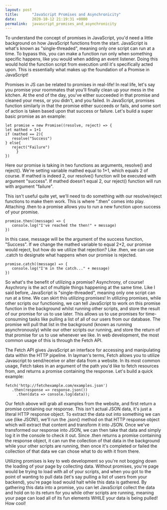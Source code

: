 ```yaml
---
layout: post
title:      "JavaScript Promises and Asynchronicity"
date:       2020-10-12 21:19:31 +0000
permalink:  javascript_promises_and_asynchronicity
---
```



To understand the concept of promises in JavaScript, you'd need a little background on how JavaScript functions from the start. JavaScript is what's known as "single-threaded", meaning only one script can run at a time. To bypass this, you can make a function run only when something specific happens, like you would when adding an event listener. Doing this would hold the function script from execution until it's specifically acted upon. This is essentially what makes up the foundation of a Promise in JavaScript!

Promises in JS can be related to promises in real-life! In real life, let's say you promise your roommates that you'll finally clean up your mess in the kitchen. At the end of the day, you've either succeeded in that promise and cleaned your mess, or you didn't, and you failed. In JavaScript, promises function similarly in that the promise either succeeds or fails, and some sort of action is taken based upon that success or failure. Let's build a super basic promise as an example:

```
let promise = new Promise((resolve, reject) => {
let mathed = 1+1
if (mathed == 2){
   resolve("Success")
} else{
   reject("Failure")
	 }
}) 

```

Here our promise is taking in two functions as arguments, resolve() and reject(). We're setting variable mathed equal to 1+1, which equals 2 of course. If mathed is indeed 2, our resolve() function will be executed with argument "success". If mathed doesn't equal 2, our reject() function will run with argument "failure".

This isn't useful quite yet, we'll need to do something with our resolve/reject functions to make them work. This is where ".then" comes into play. Attaching .then to a promise allows you to run a new function upon success of your promise.

```
promise.then((message) => {
   console.log("I've reached the then!" + message)
})

```

In this case, message will be the argument of the success function, "Success". If we change the mathed variable to equal 2+2, our promise would reject, but how do we utilize that rejection? Like .then, we can use .catch to designate what happens when our promise is rejected.

```
promise.catch((message) => {
   console.log("I'm in the catch..." + message)
})
```

So what's the benefit of utilizing a promise? Asynchrony, of course! Asychrony is the act of multiple things happening at the same time. Like I said before, JavaScript is "single-threaded", meaning only one script can run at a time. We can skirt this utilizing promises! In utilizing promises, while other scripts our functioning, we can tell JavaScript to work on this promise function in the background whilst running other scripts, and store the result of our promise for us to use later. This allows us to use promises for time-consuming tasks like pulling a list of all of our users from our database. The promise will pull that list in the background (known as running asynchronously) while our other scripts our running, and store the return of that promise for us to use whenever we like. In web development, the most common usage of this is through the Fetch API.

The Fetch API gives JavaScript an interface for accessing and manipulating data within the HTTP pipeline. In layman's terms, Fetch allows you to utilize Javascript to send/receive or alter data from a website. In its most common usage, Fetch takes in an argument of the path you'd like to fetch resources from, and returns a promise containing the response. Let's build a quick example:

```
fetch('http://fetchexample.com/examples.json')
   .then(response => response.json())
	 .then(data => console.log(data));
```

Our fetch above will grab all examples from the website, and first return a promise containing our response. This isn't actual JSON data, it's just a literal HTTP response object. To extract the data out into something we can use (like JSON!), we'll run the .json() method on that HTTP response object which will extract that content and transform it into JSON. Once we've transformed our response into JSON, we can then take that data and simply log it in the console to check it out. Since .then returns a promise containing the response object, it can run the collection of that data in the background while your other scripts are running, then once it's completed or failed the collection of that data we can chose what to do with it from there.

Utilizing promises is key to web development so you're not bogging down the loading of your page by collecting data. Without promises, you're page would be trying to load with all of your scripts, and when you got to the point of wanting to pull data (let's say pulling a list of users from your backend), you're page load would halt while this data is gathered. By gathering this data into a promise, you can let JavaScript collect the data and hold on to its return for you while other scripts are running, meaning your page can load all of its fun elements WHILE your data is being pulled! How cool!



